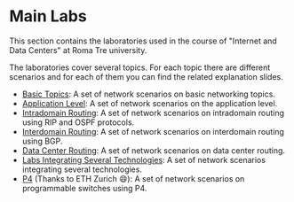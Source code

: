 # Main Labs
This section contains the laboratories used in the course of "Internet and Data Centers" at
Roma Tre university. 

The laboratories cover several topics. For each topic there are different scenarios and for each of them you can find 
the related explanation slides.

* [Basic Topics](basic-topics): A set of network scenarios on basic networking topics.
* [Application Level](application-level): A set of network scenarios on the application level.
* [Intradomain Routing](intradomain-routing): A set of network scenarios on intradomain routing using RIP and OSPF protocols.
* [Interdomain Routing](interdomain-routing): A set of network scenarios on interdomain routing using BGP.
* [Data Center Routing](data-center-routing): A set of network scenarios on data center routing.
* [Labs Integrating Several Technologies](labs-integrating-several-technologies): A set of network scenarios integrating several technologies.
* [P4](p4) (Thanks to ETH Zurich :smile:): A set of network scenarios on programmable switches using P4. 